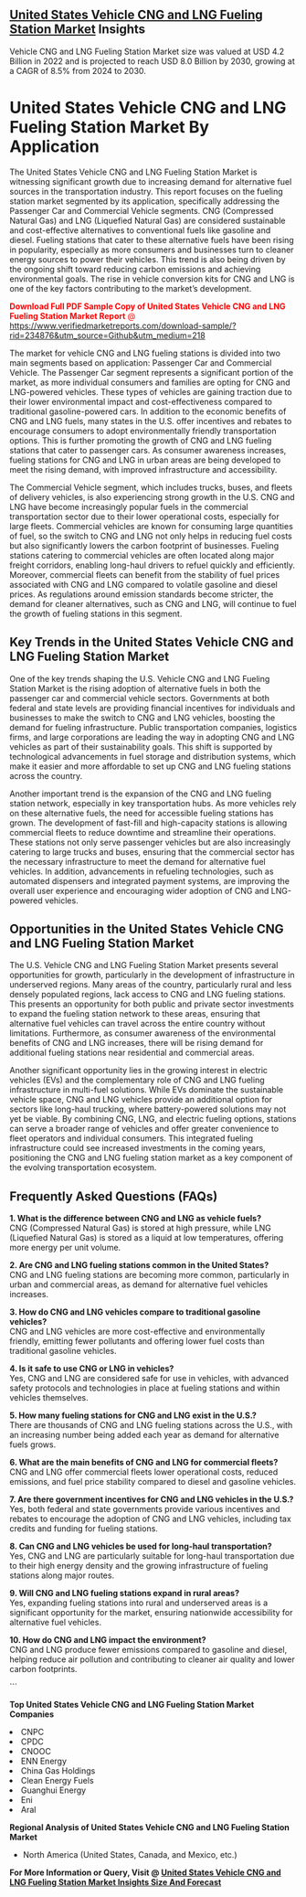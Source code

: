 <h2><a href="https://www.verifiedmarketreports.com/download-sample/?rid=234876&amp;utm_source=Github&amp;utm_medium=218" target="_blank">United States Vehicle CNG and LNG Fueling Station Market</a> Insights</h2><p>Vehicle CNG and LNG Fueling Station Market size was valued at USD 4.2 Billion in 2022 and is projected to reach USD 8.0 Billion by 2030, growing at a CAGR of 8.5% from 2024 to 2030.</p><p> <h1>United States Vehicle CNG and LNG Fueling Station Market By Application</h1> <p>The United States Vehicle CNG and LNG Fueling Station Market is witnessing significant growth due to increasing demand for alternative fuel sources in the transportation industry. This report focuses on the fueling station market segmented by its application, specifically addressing the Passenger Car and Commercial Vehicle segments. CNG (Compressed Natural Gas) and LNG (Liquefied Natural Gas) are considered sustainable and cost-effective alternatives to conventional fuels like gasoline and diesel. Fueling stations that cater to these alternative fuels have been rising in popularity, especially as more consumers and businesses turn to cleaner energy sources to power their vehicles. This trend is also being driven by the ongoing shift toward reducing carbon emissions and achieving environmental goals. The rise in vehicle conversion kits for CNG and LNG is one of the key factors contributing to the market’s development. <p><span class=""><span style="color: #ff0000;"><strong>Download Full PDF Sample Copy of United States Vehicle CNG and LNG Fueling Station Market Report</strong> @ </span><a href="https://www.verifiedmarketreports.com/download-sample/?rid=234876&amp;utm_source=Github&amp;utm_medium=218" target="_blank">https://www.verifiedmarketreports.com/download-sample/?rid=234876&amp;utm_source=Github&amp;utm_medium=218</a></span></p> <p>The market for vehicle CNG and LNG fueling stations is divided into two main segments based on application: Passenger Car and Commercial Vehicle. The Passenger Car segment represents a significant portion of the market, as more individual consumers and families are opting for CNG and LNG-powered vehicles. These types of vehicles are gaining traction due to their lower environmental impact and cost-effectiveness compared to traditional gasoline-powered cars. In addition to the economic benefits of CNG and LNG fuels, many states in the U.S. offer incentives and rebates to encourage consumers to adopt environmentally friendly transportation options. This is further promoting the growth of CNG and LNG fueling stations that cater to passenger cars. As consumer awareness increases, fueling stations for CNG and LNG in urban areas are being developed to meet the rising demand, with improved infrastructure and accessibility. <p>The Commercial Vehicle segment, which includes trucks, buses, and fleets of delivery vehicles, is also experiencing strong growth in the U.S. CNG and LNG have become increasingly popular fuels in the commercial transportation sector due to their lower operational costs, especially for large fleets. Commercial vehicles are known for consuming large quantities of fuel, so the switch to CNG and LNG not only helps in reducing fuel costs but also significantly lowers the carbon footprint of businesses. Fueling stations catering to commercial vehicles are often located along major freight corridors, enabling long-haul drivers to refuel quickly and efficiently. Moreover, commercial fleets can benefit from the stability of fuel prices associated with CNG and LNG compared to volatile gasoline and diesel prices. As regulations around emission standards become stricter, the demand for cleaner alternatives, such as CNG and LNG, will continue to fuel the growth of fueling stations in this segment. <h2>Key Trends in the United States Vehicle CNG and LNG Fueling Station Market</h2> <p>One of the key trends shaping the U.S. Vehicle CNG and LNG Fueling Station Market is the rising adoption of alternative fuels in both the passenger car and commercial vehicle sectors. Governments at both federal and state levels are providing financial incentives for individuals and businesses to make the switch to CNG and LNG vehicles, boosting the demand for fueling infrastructure. Public transportation companies, logistics firms, and large corporations are leading the way in adopting CNG and LNG vehicles as part of their sustainability goals. This shift is supported by technological advancements in fuel storage and distribution systems, which make it easier and more affordable to set up CNG and LNG fueling stations across the country. <p>Another important trend is the expansion of the CNG and LNG fueling station network, especially in key transportation hubs. As more vehicles rely on these alternative fuels, the need for accessible fueling stations has grown. The development of fast-fill and high-capacity stations is allowing commercial fleets to reduce downtime and streamline their operations. These stations not only serve passenger vehicles but are also increasingly catering to large trucks and buses, ensuring that the commercial sector has the necessary infrastructure to meet the demand for alternative fuel vehicles. In addition, advancements in refueling technologies, such as automated dispensers and integrated payment systems, are improving the overall user experience and encouraging wider adoption of CNG and LNG-powered vehicles. <h2>Opportunities in the United States Vehicle CNG and LNG Fueling Station Market</h2> <p>The U.S. Vehicle CNG and LNG Fueling Station Market presents several opportunities for growth, particularly in the development of infrastructure in underserved regions. Many areas of the country, particularly rural and less densely populated regions, lack access to CNG and LNG fueling stations. This presents an opportunity for both public and private sector investments to expand the fueling station network to these areas, ensuring that alternative fuel vehicles can travel across the entire country without limitations. Furthermore, as consumer awareness of the environmental benefits of CNG and LNG increases, there will be rising demand for additional fueling stations near residential and commercial areas. <p>Another significant opportunity lies in the growing interest in electric vehicles (EVs) and the complementary role of CNG and LNG fueling infrastructure in multi-fuel solutions. While EVs dominate the sustainable vehicle space, CNG and LNG vehicles provide an additional option for sectors like long-haul trucking, where battery-powered solutions may not yet be viable. By combining CNG, LNG, and electric fueling options, stations can serve a broader range of vehicles and offer greater convenience to fleet operators and individual consumers. This integrated fueling infrastructure could see increased investments in the coming years, positioning the CNG and LNG fueling station market as a key component of the evolving transportation ecosystem. <h2>Frequently Asked Questions (FAQs)</h2> <p><strong>1. What is the difference between CNG and LNG as vehicle fuels?</strong><br> CNG (Compressed Natural Gas) is stored at high pressure, while LNG (Liquefied Natural Gas) is stored as a liquid at low temperatures, offering more energy per unit volume.</p> <p><strong>2. Are CNG and LNG fueling stations common in the United States?</strong><br> CNG and LNG fueling stations are becoming more common, particularly in urban and commercial areas, as demand for alternative fuel vehicles increases.</p> <p><strong>3. How do CNG and LNG vehicles compare to traditional gasoline vehicles?</strong><br> CNG and LNG vehicles are more cost-effective and environmentally friendly, emitting fewer pollutants and offering lower fuel costs than traditional gasoline vehicles.</p> <p><strong>4. Is it safe to use CNG or LNG in vehicles?</strong><br> Yes, CNG and LNG are considered safe for use in vehicles, with advanced safety protocols and technologies in place at fueling stations and within vehicles themselves.</p> <p><strong>5. How many fueling stations for CNG and LNG exist in the U.S.?</strong><br> There are thousands of CNG and LNG fueling stations across the U.S., with an increasing number being added each year as demand for alternative fuels grows.</p> <p><strong>6. What are the main benefits of CNG and LNG for commercial fleets?</strong><br> CNG and LNG offer commercial fleets lower operational costs, reduced emissions, and fuel price stability compared to diesel and gasoline vehicles.</p> <p><strong>7. Are there government incentives for CNG and LNG vehicles in the U.S.?</strong><br> Yes, both federal and state governments provide various incentives and rebates to encourage the adoption of CNG and LNG vehicles, including tax credits and funding for fueling stations.</p> <p><strong>8. Can CNG and LNG vehicles be used for long-haul transportation?</strong><br> Yes, CNG and LNG are particularly suitable for long-haul transportation due to their high energy density and the growing infrastructure of fueling stations along major routes.</p> <p><strong>9. Will CNG and LNG fueling stations expand in rural areas?</strong><br> Yes, expanding fueling stations into rural and underserved areas is a significant opportunity for the market, ensuring nationwide accessibility for alternative fuel vehicles.</p> <p><strong>10. How do CNG and LNG impact the environment?</strong><br> CNG and LNG produce fewer emissions compared to gasoline and diesel, helping reduce air pollution and contributing to cleaner air quality and lower carbon footprints.</p> ```</p><p><strong>Top United States Vehicle CNG and LNG Fueling Station Market Companies</strong></p><div data-test-id=""><p><li>CNPC</li><li> CPDC</li><li> CNOOC</li><li> ENN Energy</li><li> China Gas Holdings</li><li> Clean Energy Fuels</li><li> Guanghui Energy</li><li> Eni</li><li> Aral</li></p><div><strong>Regional Analysis of&nbsp;United States Vehicle CNG and LNG Fueling Station Market</strong></div><ul><li dir="ltr"><p dir="ltr">North America&nbsp;(United States, Canada, and Mexico, etc.)</p></li></ul><p><strong>For More Information or Query, Visit @&nbsp;</strong><strong><a href="https://www.verifiedmarketreports.com/product/vehicle-cng-and-lng-fueling-station-market/?utm_source=Github&amp;utm_medium=218" target="_blank">United States Vehicle CNG and LNG Fueling Station Market Insights Size And Forecast</a></strong></p></div>
